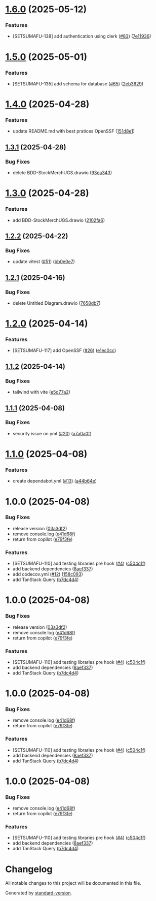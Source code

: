 # [1.6.0](https://github.com/plugveg/stock-merch-ugs/compare/v1.5.0...v1.6.0) (2025-05-12)


### Features

* [SETSUMAFU-138] add authentication using clerk ([#83](https://github.com/plugveg/stock-merch-ugs/issues/83)) ([7e11936](https://github.com/plugveg/stock-merch-ugs/commit/7e119366d6b0cbc7f415c0b0bb7f663f9dd22e96))

# [1.5.0](https://github.com/plugveg/stock-merch-ugs/compare/v1.4.0...v1.5.0) (2025-05-01)


### Features

* [SETSUMAFU-135] add schema for database ([#65](https://github.com/plugveg/stock-merch-ugs/issues/65)) ([2eb3629](https://github.com/plugveg/stock-merch-ugs/commit/2eb36298aa1efe5d2d7b25eb2bd3afb495e38b98))

# [1.4.0](https://github.com/plugveg/stock-merch-ugs/compare/v1.3.1...v1.4.0) (2025-04-28)


### Features

* update README.md with best pratices OpenSSF ([151d8e1](https://github.com/plugveg/stock-merch-ugs/commit/151d8e17d6cab26e12ddca8b5e2224da319a2cd0))

## [1.3.1](https://github.com/plugveg/stock-merch-ugs/compare/v1.3.0...v1.3.1) (2025-04-28)


### Bug Fixes

* delete BDD-StockMerchUGS.drawio ([93ea343](https://github.com/plugveg/stock-merch-ugs/commit/93ea343ec2ad0d3172a1363286a2fa30ede8f6b8))

# [1.3.0](https://github.com/plugveg/stock-merch-ugs/compare/v1.2.2...v1.3.0) (2025-04-28)


### Features

* add BDD-StockMerchUGS.drawio ([2102fa6](https://github.com/plugveg/stock-merch-ugs/commit/2102fa665fd0a8df2848c900dad307a9dbdddded))

## [1.2.2](https://github.com/plugveg/stock-merch-ugs/compare/v1.2.1...v1.2.2) (2025-04-22)


### Bug Fixes

* update vitest ([#51](https://github.com/plugveg/stock-merch-ugs/issues/51)) ([bb0e0e7](https://github.com/plugveg/stock-merch-ugs/commit/bb0e0e7dfdf011fb8fe2d344aeaa9a57dea3b144))

## [1.2.1](https://github.com/plugveg/stock-merch-ugs/compare/v1.2.0...v1.2.1) (2025-04-16)


### Bug Fixes

* delete Untitled Diagram.drawio ([7658db7](https://github.com/plugveg/stock-merch-ugs/commit/7658db737ca0a137d31a7f93792c8d27d154d818))

# [1.2.0](https://github.com/plugveg/stock-merch-ugs/compare/v1.1.2...v1.2.0) (2025-04-14)


### Features

* [SETSUMAFU-117] add OpenSSF ([#26](https://github.com/plugveg/stock-merch-ugs/issues/26)) ([e1ec0cc](https://github.com/plugveg/stock-merch-ugs/commit/e1ec0cc9422ff7d0f4ada488c9420c678b94a0f9))

## [1.1.2](https://github.com/plugveg/stock-merch-ugs/compare/v1.1.1...v1.1.2) (2025-04-14)


### Bug Fixes

* tailwind with vite ([e5d77a2](https://github.com/plugveg/stock-merch-ugs/commit/e5d77a2cbd8106f38e92adcfc524d34d0a4675cf))

## [1.1.1](https://github.com/plugveg/stock-merch-ugs/compare/v1.1.0...v1.1.1) (2025-04-08)


### Bug Fixes

* security issue on yml ([#20](https://github.com/plugveg/stock-merch-ugs/issues/20)) ([a7a0a0f](https://github.com/plugveg/stock-merch-ugs/commit/a7a0a0f81736b7b3e4581ce7a78599428ff80ee1))

# [1.1.0](https://github.com/plugveg/stock-merch-ugs/compare/v1.0.0...v1.1.0) (2025-04-08)


### Features

* create dependabot.yml ([#13](https://github.com/plugveg/stock-merch-ugs/issues/13)) ([a44b64e](https://github.com/plugveg/stock-merch-ugs/commit/a44b64e0e8454d52dfb99f1ceda4dfebd2b5ffd8))

# 1.0.0 (2025-04-08)


### Bug Fixes

* release version ([03a3df2](https://github.com/plugveg/stock-merch-ugs/commit/03a3df21b0c824f43a866c4ee85730b87d0703b6))
* remove console.log ([e41d68f](https://github.com/plugveg/stock-merch-ugs/commit/e41d68fc40d4020d1a57b011521d331e49ceeae4))
* return from copilot ([e79f3fe](https://github.com/plugveg/stock-merch-ugs/commit/e79f3fe1e7f56e90231831e416b8b00fb162390e))


### Features

* [SETSUMAFU-110] add testing libraries pre hook ([#4](https://github.com/plugveg/stock-merch-ugs/issues/4)) ([c504c1f](https://github.com/plugveg/stock-merch-ugs/commit/c504c1f24399cb1b7511abbc625b0862c8015867))
* add backend dependencies ([8aef337](https://github.com/plugveg/stock-merch-ugs/commit/8aef33781d61a4ebab0e520aa611a963564f67ce))
* add codecov.yml ([#12](https://github.com/plugveg/stock-merch-ugs/issues/12)) ([158c093](https://github.com/plugveg/stock-merch-ugs/commit/158c093c879b596cfd82e0a1ffdebda1079d3dc9))
* add TanStack Query ([b7dc4d4](https://github.com/plugveg/stock-merch-ugs/commit/b7dc4d4a333a5c7b65166a40de353100ec707225))

# 1.0.0 (2025-04-08)


### Bug Fixes

* release version ([03a3df2](https://github.com/plugveg/stock-merch-ugs/commit/03a3df21b0c824f43a866c4ee85730b87d0703b6))
* remove console.log ([e41d68f](https://github.com/plugveg/stock-merch-ugs/commit/e41d68fc40d4020d1a57b011521d331e49ceeae4))
* return from copilot ([e79f3fe](https://github.com/plugveg/stock-merch-ugs/commit/e79f3fe1e7f56e90231831e416b8b00fb162390e))


### Features

* [SETSUMAFU-110] add testing libraries pre hook ([#4](https://github.com/plugveg/stock-merch-ugs/issues/4)) ([c504c1f](https://github.com/plugveg/stock-merch-ugs/commit/c504c1f24399cb1b7511abbc625b0862c8015867))
* add backend dependencies ([8aef337](https://github.com/plugveg/stock-merch-ugs/commit/8aef33781d61a4ebab0e520aa611a963564f67ce))
* add TanStack Query ([b7dc4d4](https://github.com/plugveg/stock-merch-ugs/commit/b7dc4d4a333a5c7b65166a40de353100ec707225))

# 1.0.0 (2025-04-08)


### Bug Fixes

* remove console.log ([e41d68f](https://github.com/plugveg/stock-merch-ugs/commit/e41d68fc40d4020d1a57b011521d331e49ceeae4))
* return from copilot ([e79f3fe](https://github.com/plugveg/stock-merch-ugs/commit/e79f3fe1e7f56e90231831e416b8b00fb162390e))


### Features

* [SETSUMAFU-110] add testing libraries pre hook ([#4](https://github.com/plugveg/stock-merch-ugs/issues/4)) ([c504c1f](https://github.com/plugveg/stock-merch-ugs/commit/c504c1f24399cb1b7511abbc625b0862c8015867))
* add backend dependencies ([8aef337](https://github.com/plugveg/stock-merch-ugs/commit/8aef33781d61a4ebab0e520aa611a963564f67ce))
* add TanStack Query ([b7dc4d4](https://github.com/plugveg/stock-merch-ugs/commit/b7dc4d4a333a5c7b65166a40de353100ec707225))

# 1.0.0 (2025-04-08)


### Bug Fixes

* remove console.log ([e41d68f](https://github.com/plugveg/stock-merch-ugs/commit/e41d68fc40d4020d1a57b011521d331e49ceeae4))
* return from copilot ([e79f3fe](https://github.com/plugveg/stock-merch-ugs/commit/e79f3fe1e7f56e90231831e416b8b00fb162390e))


### Features

* [SETSUMAFU-110] add testing libraries pre hook ([#4](https://github.com/plugveg/stock-merch-ugs/issues/4)) ([c504c1f](https://github.com/plugveg/stock-merch-ugs/commit/c504c1f24399cb1b7511abbc625b0862c8015867))
* add backend dependencies ([8aef337](https://github.com/plugveg/stock-merch-ugs/commit/8aef33781d61a4ebab0e520aa611a963564f67ce))
* add TanStack Query ([b7dc4d4](https://github.com/plugveg/stock-merch-ugs/commit/b7dc4d4a333a5c7b65166a40de353100ec707225))

# Changelog

All notable changes to this project will be documented in this file.

Generated by [standard-version](https://github.com/conventional-changelog/standard-version).
